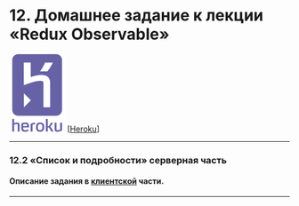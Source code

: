 #  12. Домашнее задание к лекции «Redux Observable»

![](./pic/heroku-seeklogo.svg)
[[Heroku](https://ra-12-2-backend1.herokuapp.com/)]

---

### 12.2 «Список и подробности» серверная часть

#### Описание задания в [клиентской](https://github.com/igor-chazov/ra-hw-12_observable_1-2-3#12.2) части.

---
